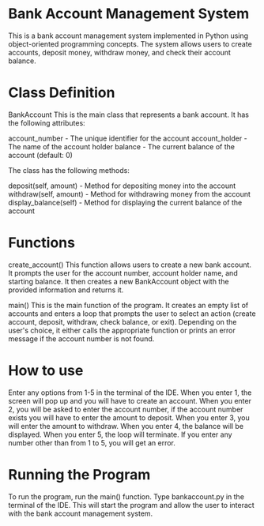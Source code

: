 # Bank Account Management System
This is a bank account management system implemented in Python using object-oriented programming concepts. The system allows users to create accounts, deposit money, withdraw money, and check their account balance.

# Class Definition
BankAccount
This is the main class that represents a bank account. It has the following attributes:

account_number - The unique identifier for the account
account_holder - The name of the account holder
balance - The current balance of the account (default: 0)

The class has the following methods:

deposit(self, amount) - Method for depositing money into the account
withdraw(self, amount) - Method for withdrawing money from the account
display_balance(self) - Method for displaying the current balance of the account

# Functions
create_account()
This function allows users to create a new bank account. It prompts the user for the account number, account holder name, and starting balance. It then creates a new BankAccount object with the provided information and returns it.

main()
This is the main function of the program. It creates an empty list of accounts and enters a loop that prompts the user to select an action (create account, deposit, withdraw, check balance, or exit). Depending on the user's choice, it either calls the appropriate function or prints an error message if the account number is not found.

# How to use
Enter any options from 1-5 in the terminal of the IDE.
When you enter 1, the screen will pop up and you will have to create an account.
When you enter 2, you will be asked to enter the account number, if the account number exists you will have to enter the amount to deposit.
When you enter 3, you will enter the amount to withdraw.
When you enter 4, the balance will be displayed.
When you enter 5, the loop will terminate.
If you enter any number other than from 1 to 5, you will get an error.

# Running the Program
To run the program,  run the main() function. Type bankaccount.py in the terminal of the IDE. This will start the program and allow the user to interact with the bank account management system.
